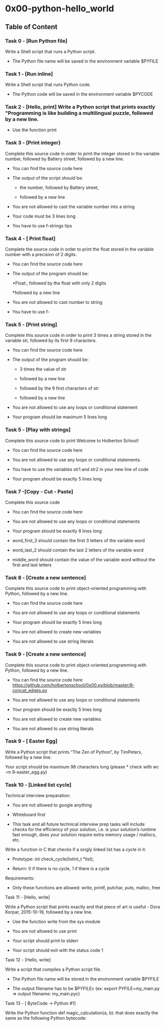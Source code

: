 # 0x00-python-hello_world



## Table of Content



### Task 0 - [Run Python file]

Write a Shell script that runs a Python script.

* The Python file name will be saved in the environment variable $PYFILE



### Task 1 - [Run inline]

Write a Shell script that runs Python code.

* The Python code will be saved in the environment variable $PYCODE



### Task 2 - [Hello, print] Write a Python script that prints exactly "Programming is like building a multilingual puzzle, followed by a new line.



* Use the function print



### Task 3 - [Print integer} 

Complete this source code in order to print the integer stored in the variable number, followed by Battery street, followed by a new line.



* You can find the source code here

* The output of the script should be:

  * the number, followed by Battery street,

  * followed by a new line

* You are not allowed to cast the variable number into a string

* Your code must be 3 lines long

* You have to use f-strings tips



### Task 4 - [ Print float] 

Complete the source code in order to print the float stored in the variable number with a precision of 2 digits.



* You can find the source code here

* The output of the program should be:

  *Float:, followed by the float with only 2 digits

  *followed by a new line

* You are not allowed to cast number to string

* You have to use f-



### Task 5 - [Print string] 

Complete this source code in order to print 3 times a string stored in the variable str, followed by its first 9 characters.



* You can find the source code here

* The output of the program should be:

  * 3 times the value of str

  * followed by a new line

  * followed by the 9 first characters of str

  * followed by a new line

* You are not allowed to use any loops or conditional statement

* Your program should be maximum 5 lines long



### Task 5 - [Play with strings] 

Complete this source code to print Welcome to Holberton School!



* You can find the source code here

* You are not allowed to use any loops or conditional statements.

* You have to use the variables str1 and str2 in your new line of code

* Your program should be exactly 5 lines long



### Task 7 -[Copy - Cut - Paste] 

Complete this source code



* You can find the source code here

* You are not allowed to use any loops or conditional statements

* Your program should be exactly 8 lines long

* word_first_3 should contain the first 3 letters of the variable word

* word_last_2 should contain the last 2 letters of the variable word

* middle_word should contain the value of the variable word without the first and last letters



### Task 8 - [Create a new sentence]

Complete this source code to print object-oriented programming with Python, followed by a new line.



* You can find the source code here

* You are not allowed to use any loops or conditional statements

* Your program should be exactly 5 lines long

* You are not allowed to create new variables

* You are not allowed to use string literals



### Task 9 - [Create a new sentence]

Complete this source code to print object-oriented programming with Python, followed by a new line.



* You can find the source code here https://github.com/holbertonschool/0x00.py/blob/master/8-concat_edges.py

* You are not allowed to use any loops or conditional statements

* Your program should be exactly 5 lines long

* You are not allowed to create new variables

* You are not allowed to use string literals



### Task 9 - [ Easter Egg]

Write a Python script that prints “The Zen of Python”, by TimPeters, followed by a new line.



Your script should be maximum 98 characters long (please * check with wc -m 9-easter_egg.py)



### Task 10 - [Linked list cycle]

Technical interview preparation:



* You are not allowed to google anything

* Whiteboard first

* This task and all future technical interview prep tasks will include checks for the efficiency of your solution, i.e. is your solution’s runtime fast enough, does your solution require extra memory usage / mallocs, etc.



Write a function in C that checks if a singly linked list has a cycle in it.



* Prototype: int check_cycle(listint_t *list);

* Return: 0 if there is no cycle, 1 if there is a cycle



Requirements:



* Only these functions are allowed: write, printf, putchar, puts, malloc, free



Task 11 - [Hello, write]

Write a Python script that prints exactly and that piece of art is useful - Dora Korpar, 2015-10-19, followed by a new line.



* Use the function write from the sys module

* You are not allowed to use print

* Your script should print to stderr

* Your script should exit with the status code 1



Task 12 - [Hello, write]

Write a script that compiles a Python script file.



* The Python file name will be stored in the environment variable $PYFILE



* The output filename has to be $PYFILEc (ex: export PYFILE=my_main.py => output filename: my_main.pyc)



Task 13 - [ ByteCode -> Python #1]

Write the Python function def magic_calculation(a, b): that does exactly the same as the following Python bytecode:
